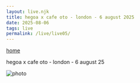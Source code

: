 ```yaml
---
layout: live.njk
title: hegoa x cafe oto - london - 6 august 2025
date: 2025-08-06
tags: live
permalink: /live/live05/
---
```


<p><a href="/" class="home-link">home</a></p>

hegoa x cafe oto - london - 6 august 25

![photo](/assets/live5_0.webp)
